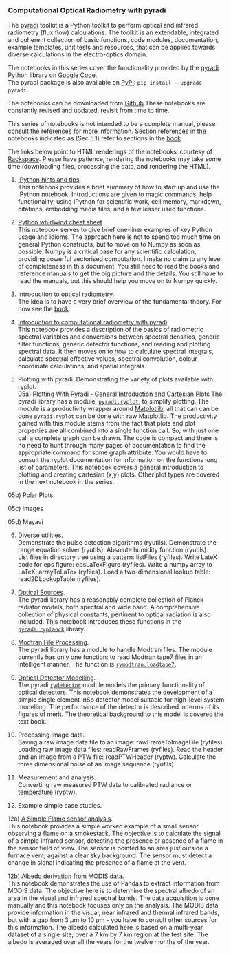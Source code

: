 ### Computational Optical Radiometry with pyradi   

The [pyradi](https://code.google.com/p/pyradi/) toolkit is a Python toolkit to perform optical and infrared radiometry (flux flow) calculations.
The toolkit is an extendable, integrated and coherent collection of basic functions, code modules, documentation, example templates, unit tests and resources, that can be applied towards diverse calculations in the electro-optics domain. 

The notebooks in this series cover the functionality provided by the [pyradi](https://code.google.com/p/pyradi/) Python library on [Google Code](https://code.google.com/p/pyradi/source/browse/#svn%2Ftrunk%253Fstate%253Dclosed).  
The pyradi package is also available on [PyPI](https://pypi.python.org/pypi/pyradi/):  `pip install --upgrade pyradi`.

The notebooks can be downloaded from [Github](https://github.com/NelisW/ComputationalRadiometry)
These notebooks are constantly revised and updated, revisit from time to time.

This series of  notebooks is not intended to be a complete manual, please consult the [references](https://code.google.com/p/pyradi/#Documentation) for more information. 
Section references in the notebooks indicated as (Sec 5.1) refer to sections in the [book](http://spie.org/x648.html?product_id=2021423&origin_id=x646).

The links below point to HTML renderings of the notebooks, courtesy of [Rackspace](http://nbviewer.ipython.org/). Please have patience, rendering the notebooks may take some time (downloading files, processing the data, and rendering the HTML).

01) [IPython hints and tips](http://nbviewer.ipython.org/urls/raw.githubusercontent.com/NelisW/ComputationalRadiometry/master/01-IPythonHintsAndTips.ipynb?create=1).  
This notebook provides a brief summary of how to start up and use the IPython notebook.
Introductions are given to magic commands, help functionality, using IPython for scientific work, cell memory, markdown, citations, embedding media files, and a few lesser used functions.


02) [Python whirlwind cheat sheet](http://nbviewer.ipython.org/urls/raw.githubusercontent.com/NelisW/ComputationalRadiometry/master/02-PythonWhirlwindCheatSheet.ipynb?create=1).  
This notebook serves to give brief one-liner examples of key Python usage and idioms.
The approach here is not to spend too much time on general Python constructs, but to move on to Numpy as soon as possible. Numpy is a critical base for any scientific calculation, providing powerful vectorised computation. I make no claim to any level of completeness in this document. You still need to read the books and reference manuals to get the big picture and the details. You still have to read the manuals, but this should help you move on to Numpy quickly.

03) Introduction to optical radiometry.  
The idea is to have a very brief overview of the fundamental theory. For now see the [book](http://spie.org/x648.html?product_id=2021423&origin_id=x646).

04) [Introduction to computational radiometry with  pyradi](http://nbviewer.ipython.org/urls/raw.githubusercontent.com/NelisW/ComputationalRadiometry/master/04-IntroductionToComputationalRadiometryWithPyradi.ipynb?create=1).  
This notebook provides a description of the basics of radiometric spectral variables and conversions between spectral densities, generic filter functions, generic detector functions, and reading and plotting spectral data.
It then moves on to how to calculate spectral integrals, calculate spectral effective values, spectral convolution, colour coordinate calculations, and spatial integrals.

05) Plotting with pyradi.  Demonstrating the variety of plots available with ryplot.    
05a) [Plotting With Pyradi - General Introduction and Cartesian Plots](http://nbviewer.ipython.org/urls/raw.githubusercontent.com/NelisW/ComputationalRadiometry/master/05a-PlottingWithPyradi-GeneralAndCartesian.ipynb?create=1) 
The pyradi library has a module, [`pyradi.ryplot`](http://pyradi.googlecode.com/svn//trunk/pyradi/doc/_build/html/ryplot.html),
to simplify plotting. The module is a productivity wrapper around [Matplotlib](http://matplotlib.org/), all that can can be done `pyradi.ryplot` can be done with raw Matplotlib.  The productivity gained with this module stems from the fact that plots and plot properties are all combined into a single function call. So, with just one call a complete graph can be drawn. The code is compact and there is no need to hunt through many pages of documentation to find the appropriate command for some graph attribute. You would have to consult the ryplot documentation for information on the functions long list of parameters.
This notebook covers a general introduction to plotting and creating cartesian (x,y) plots. Other plot types are covered in the next notebook in the series.  

05b) Polar Plots  

05c) Images  

05d) Mayavi   


06) Diverse utilities.  
Demonstrate the pulse detection algorithms (ryutils). Demonstrate the range equation solver (ryutils). Absolute humidity function (ryutils).  
List files in directory tree using a pattern: listFiles (ryfiles). Write LateX code for eps figure: epsLaTexFigure (ryfiles). Write a numpy array to LaTeX: arrayToLaTex (ryfiles). Load a two-dimensional lookup table: read2DLookupTable (ryfiles).
 
07) [Optical Sources](http://nbviewer.ipython.org/urls/raw.githubusercontent.com/NelisW/ComputationalRadiometry/master/07-Optical%20Sources.ipynb?create=1).  
The pyradi library has a reasonably complete collection of Planck radiator models, both spectral and wide band. A comprehensive collection of physical constants, pertinent to optical radiation is also included.  This notebook introduces these functions in the [`pyradi.ryplanck`](http://pyradi.googlecode.com/svn//trunk/pyradi/doc/_build/html/ryplanck.html#pyradi.ryplanck) library.

08) [Modtran File Processing](http://nbviewer.ipython.org/urls/raw.githubusercontent.com/NelisW/ComputationalRadiometry/master/08-ModtranFileProcessing.ipynb?create=1).  
The pyradi library has a module to handle Modtran files.  The module currently has only one function: to read Modtran tape7 files in an intelligent manner.  The function is [`rymodtran.loadtape7`](http://pyradi.googlecode.com/svn//trunk/pyradi/doc/_build/html/rymodtran.html#pyradi.rymodtran.loadtape7).


09) [Optical Detector Modelling](http://nbviewer.ipython.org/urls/raw.githubusercontent.com/NelisW/ComputationalRadiometry/master/09-DetectorModelling.ipynb?create=1).  
The pyradi [`rydetector`](http://pyradi.googlecode.com/svn//trunk/pyradi/doc/_build/html/rydetector.html) module models the primary functionality of optical detectors.  This notebook demonstrates the development of a simple single element InSb detector model suitable for high-level system modelling.  The performance of the detector is described in terms of its figures of merit. The theoretical background to this model is covered the text book.  

10) Processing image data.  
Saving a raw image data file to an image: rawFrameToImageFile (ryfiles). Loading raw image data files: readRawFrames (ryfiles). 
Read the header and an image from  a PTW file: readPTWHeader (ryptw). 
Calculate the three dimensional noise of an image sequence (ryutils).  
        
11) Measurement and analysis.    
Converting raw measured PTW data to calibrated radiance or temperature (ryptw).

12) Example simple case studies.  

12a) [A Simple Flame sensor analysis](http://nbviewer.ipython.org/urls/raw.githubusercontent.com/NelisW/ComputationalRadiometry/master/12a-FlameSensorAnalysis.ipynb?create=1).    
This notebook provides a simple worked example of a small sensor observing a flame
on a smokestack. 
The objective is to calculate the signal of a simple infrared sensor, detecting the
presence or absence of a flame in the sensor field of view. The sensor is
pointed to an area just outside a furnace vent, against a clear sky
background. The sensor must detect a change in signal indicating the presence
of a flame at the vent.  

12b) [Albedo derivation from MODIS data](http://nbviewer.ipython.org/urls/raw.githubusercontent.com/NelisW/ComputationalRadiometry/master/12b-AlbedoDerivation.ipynb?create=1).  
This notebook demonstrates the use of Pandas to extract information from MODIS data.  The objective here is to determine the spectral albedo of an area in the visual and infrared spectral bands.  The data acquisition is done manually and this notebook focuses only on the analysis.  The MODIS data provide information in the visual, near infrared and thermal infrared bands, but with a gap from 3 $\mu$m to 10 $\mu$m - you have to consult other sources for this information.
The albedo calculated here is based on a multi-year dataset of a single site;  over a 7 km by 7 km region at the test site. The albedo is averaged over all the years for the twelve months of the year.

